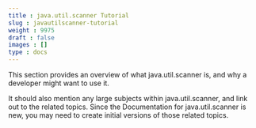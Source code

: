 ```yaml
---
title : java.util.scanner Tutorial
slug : javautilscanner-tutorial
weight : 9975
draft : false
images : []
type : docs
---
```


This section provides an overview of what java.util.scanner is, and why a developer might want to use it.

It should also mention any large subjects within java.util.scanner, and link out to the related topics.  Since the Documentation for java.util.scanner is new, you may need to create initial versions of those related topics.

